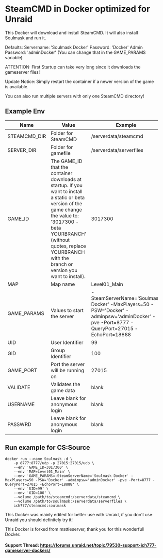 # SteamCMD in Docker optimized for Unraid
This Docker will download and install SteamCMD. It will also install Soulmask and run it.

Defaults: Servername: 'Soulmask Docker' Password: 'Docker' Admin Password: 'adminDocker'
(You can change that in the GAME_PARAMS variable)

ATTENTION: First Startup can take very long since it downloads the gameserver files!

Update Notice: Simply restart the container if a newer version of the game is available.

You can also run multiple servers with only one SteamCMD directory!

## Example Env
| Name | Value | Example |
| --- | --- | --- |
| STEAMCMD_DIR | Folder for SteamCMD | /serverdata/steamcmd |
| SERVER_DIR | Folder for gamefile | /serverdata/serverfiles |
| GAME_ID | The GAME_ID that the container downloads at startup. If you want to install a static or beta version of the game change the value to: '3017300 -beta YOURBRANCH' (without quotes, replace YOURBRANCH with the branch or version you want to install). | 3017300 |
| MAP | Map name | Level01_Main |
| GAME_PARAMS | Values to start the server | -SteamServerName='Soulmask Docker' -MaxPlayers=50 -PSW='Docker' -adminpsw='adminDocker' -pve -Port=8777 -QueryPort=27015 -EchoPort=18888 |
| UID | User Identifier | 99 |
| GID | Group Identifier | 100 |
| GAME_PORT | Port the server will be running on | 27015 |
| VALIDATE | Validates the game data | blank |
| USERNAME | Leave blank for anonymous login | blank |
| PASSWRD | Leave blank for anonymous login | blank |

## Run example for CS:Source
```
docker run --name Soulmask -d \
	-p 8777:8777/udp -p 27015:27015/udp \
	--env 'GAME_ID=3017300' \
	--env 'MAP=Level01_Main' \
	--env 'GAME_PARAMS=-SteamServerName='Soulmask Docker' -MaxPlayers=50 -PSW='Docker' -adminpsw='adminDocker' -pve -Port=8777 -QueryPort=27015 -EchoPort=18888' \
	--env 'UID=99' \
	--env 'GID=100' \
	--volume /path/to/steamcmd:/serverdata/steamcmd \
	--volume /path/to/soulmask:/serverdata/serverfiles \
	ich777/steamcmd:soulmask
```

This Docker was mainly edited for better use with Unraid, if you don't use Unraid you should definitely try it!

This Docker is forked from mattieserver, thank you for this wonderfull Docker.

#### Support Thread: https://forums.unraid.net/topic/79530-support-ich777-gameserver-dockers/